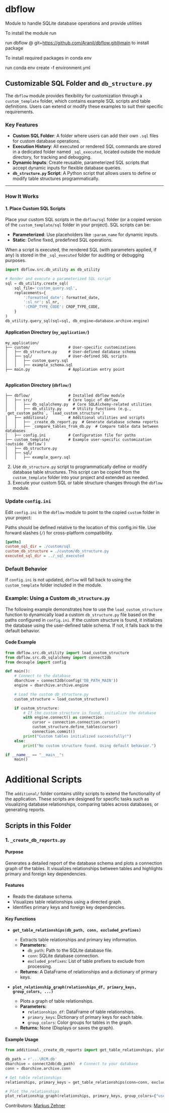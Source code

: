 # dbflow
Module to handle SQLite database operations and provide utilities

To install the module run

run  dbflow @ git+https://github.com/Aranil/dbflow.git@main to install package


To install required packages in conda env

run conda env create -f environment.yml 



## Customizable SQL Folder and `db_structure.py`

The `dbflow` module provides flexibility for customization through a `custom_template` folder, which contains example SQL scripts and table definitions. Users can extend or modify these examples to suit their specific requirements.

### Key Features
- **Custom SQL Folder**: A folder where users can add their own `.sql` files for custom database operations.
- **Execution History**: All executed or rendered SQL commands are stored in a dedicated folder named `_sql_executed`, located outside the module directory, for tracking and debugging.
- **Dynamic Inputs**: Create reusable, parameterized SQL scripts that accept dynamic inputs for flexible database queries.
- **`db_structure.py` Script**: A Python script that allows users to define or modify table structures programmatically.

---

### How It Works

#### **1. Place Custom SQL Scripts**
Place your custom SQL scripts in the `dbflow/sql` folder (or a copied version of the `custom_template/sql` folder in your project). SQL scripts can be:
- **Parameterized**: Use placeholders like `:param_name` for dynamic inputs.
- **Static**: Define fixed, predefined SQL operations.

When a script is executed, the rendered SQL (with parameters applied, if any) is stored in the `_sql_executed` folder for auditing or debugging purposes.

```python
import dbflow.src.db_utility as db_utility

# Render and execute a parameterized SQL script
sql = db_utility.create_sql(
    sql_file='custom_query.sql',
    replacements={
        ':formatted_date': formatted_date,
        ':sl_nr': sl_nr,
        ':CROP_TYPE_CODE': CROP_TYPE_CODE,
    }
)
db_utility.query_sql(sql=sql, db_engine=database.archive.engine)
```


#### **Application Directory (`my_application/`)**
```plaintext
my_application/
├── custom/                 # User-specific customizations
│   ├── db_structure.py     # User-defined database schema
│   ├── sql/                # User-defined SQL scripts
│   │   ├── custom_query.sql
│   │   ├── example_schema.sql
├── main.py                 # Application entry point


```
#### **Application Directory (`dbflow/`)**
```plaintext
├── dbflow/                 # Installed dbflow module
│   ├── src/                # Core logic of dbflow
│   │   ├── db_sqlalchemy.py  # Core SQLAlchemy-related utilities
│   │   ├── db_utility.py     # Utility functions (e.g., `get_custom_paths`, `load_custom_structure`)
│   ├── additional/         # Additional utilities and scripts
│   │   ├── _create_db_report.py  # Generate database schema reports
│   │   ├── _compare_tables_from_db.py  # Compare table data between databases
│   ├── config.ini          # Configuration file for paths
├── custom_template/        # Example user-specific customization (outside `dbflow`)
│   ├── db_structure.py
│   ├── sql/
│   │   ├── example_query.sql

```

2. Use `db_structure.py`  script to programmatically define or modify database table structures. This script can be copied from the `custom_template` folder into your project and extended as needed.
3. Execute your custom SQL or table structure changes through the `dbflow` module.



### Update `config.ini`

Edit `config.ini` in the `dbflow` module to point to the copied `custom` folder in your project:

Paths should be defined relative to the location of this config.ini file.
Use forward slashes (`/`) for cross-platform compatibility.

```ini
[paths]
custom_sql_dir = ./custom/sql
custom_db_structure = ./custom/db_structure.py
executed_sql_dir = ../_sql_executed
```

### Default Behavior

If `config.ini` is not updated, `dbflow` will fall back to using the `custom_template` folder included in the module.


### Example: Using a Custom `db_structure.py`

The following example demonstrates how to use the `load_custom_structure` function to dynamically load a custom `db_structure.py` file based on the paths configured in `config.ini`. If the custom structure is found, it initializes the database using the user-defined table schema. If not, it falls back to the default behavior.

#### Code Example
```python
from dbflow.src.db_utility import load_custom_structure
from dbflow.src.db_sqlalchemy import connect2db
from decouple import config

def main():
    # Connect to the database
    dbarchive = connect2db(config('DB_PATH_MAIN'))
    engine = dbarchive.archive.engine

    # Load the custom db_structure.py
    custom_structure = load_custom_structure()

    if custom_structure:
        # If the custom structure is found, initialize the database
        with engine.connect() as connection:
            cursor = connection.connection.cursor()
            custom_structure.define_tables(cursor)
            connection.commit()
        print("Custom tables initialized successfully!")
    else:
        print("No custom structure found. Using default behavior.")

if __name__ == "__main__":
    main()
```    






# Additional Scripts

The `additional/` folder contains utility scripts to extend the functionality of the application. These scripts are designed for specific tasks such as visualizing database relationships, comparing tables across databases, or generating reports.

## Scripts in this Folder

### 1. `_create_db_reports.py`

#### Purpose
Generates a detailed report of the database schema and plots a connection graph of the tables. It visualizes relationships between tables and highlights primary and foreign key dependencies.

#### Features
- Reads the database schema.
- Visualizes table relationships using a directed graph.
- Identifies primary keys and foreign key dependencies.

#### Key Functions
- **`get_table_relationships(db_path, conn, excluded_prefixes)`**
  - Extracts table relationships and primary key information.
  - **Parameters:**
    - `db_path`: Path to the SQLite database file.
    - `conn`: SQLite database connection.
    - `excluded_prefixes`: List of table prefixes to exclude from processing.
  - **Returns:** A DataFrame of relationships and a dictionary of primary keys.

- **`plot_relationship_graph(relationships_df, primary_keys, group_colors, ...)`**
  - Plots a graph of table relationships.
  - **Parameters:**
    - `relationships_df`: DataFrame of table relationships.
    - `primary_keys`: Dictionary of primary keys for each table.
    - `group_colors`: Color groups for tables in the graph.
  - **Returns:** None (Displays or saves the graph).

#### Example Usage
```python
from additional._create_db_reports import get_table_relationships, plot_relationship_graph

db_path = r'...\RCM.db'
dbarchive = connect2db(db_path)  # Connect to your database
conn = dbarchive.archive.conn

# Get table relationships
relationships, primary_keys = get_table_relationships(conn=conn, excluded_prefixes=['temp'])

# Plot the relationships
plot_relationship_graph(relationships, primary_keys, group_colors={"users": "blue", "orders": "green"})
```

Contributors: [Markus Zehner](https://github.com/MarkusZehner/)